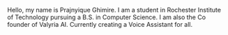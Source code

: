 Hello, my name is Prajnyique Ghimire.
I am a student in Rochester Institute of Technology pursuing a B.S. in Computer Science.
I am also the Co founder of Valyria AI.
Currently creating a Voice Assistant for all.

